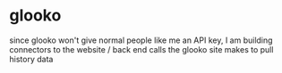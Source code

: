 # glooko

since glooko won't give normal people like me an API key, I am building connectors to the website / back end calls the glooko site makes to pull history data
